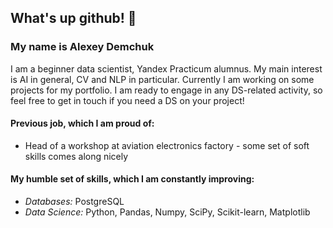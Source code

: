 ## What's up github! 👋

### My name is Alexey Demchuk
I am a beginner data scientist, Yandex Practicum alumnus. My main interest is AI in general, CV and NLP in particular.
Currently I am working on some projects for my portfolio. I am ready to engage in any DS-related activity, so feel free to get in touch if you need a DS on your project!

#### Previous job, which I am proud of:
- Head of a workshop at aviation electronics factory - some set of soft skills comes along nicely

#### My humble set of skills, which I am constantly improving:
- *Databases:* PostgreSQL 
- *Data Science:* Python, Pandas, Numpy, SciPy, Scikit-learn, Matplotlib
